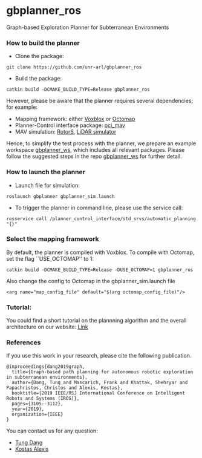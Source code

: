 # gbplanner_ros
Graph-based Exploration Planner for Subterranean Environments

### How to build the planner
- Clone the package:
```
git clone https://github.com/unr-arl/gbplanner_ros
```
- Build the package:
```
catkin build -DCMAKE_BUILD_TYPE=Release gbplanner_ros
```
However, please be aware that the planner requires several dependencies; for example:
- Mapping framework: either [Voxblox](https://github.com/ethz-asl/voxblox) or [Octomap](https://github.com/OctoMap/octomap)
- Planner-Control interface package: [pci_mav](https://github.com/unr-arl/pci_mav)
- MAV simulation: [RotorS](https://github.com/ethz-asl/rotors_simulator), [LiDAR simulator](https://github.com/unr-arl/lidar_simulator.git)

Hence, to simplify the test process with the planner, we prepare an example workspace [gbplanner_ws](https://github.com/unr-arl/gbplanner_ws), which includes all relevant packages. Please follow the suggested steps in the repo [gbplanner_ws](https://github.com/unr-arl/gbplanner_ws) for further detail.

### How to launch the planner
- Launch file for simulation:
```
roslaunch gbplanner gbplanner_sim.launch
```
- To trigger the planner in command line, please use the service call:
```
rosservice call /planner_control_interface/std_srvs/automatic_planning "{}"
```

### Select the mapping framework
By default, the planner is compiled with Voxblox. To compile with Octomap, set the flag ``USE_OCTOMAP'' to 1:
```
catkin build -DCMAKE_BUILD_TYPE=Release -DUSE_OCTOMAP=1 gbplanner_ros
```
Also change the config to Octomap in the gbplanner_sim.launch file
```
<arg name="map_config_file" default="$(arg octomap_config_file)"/>
```

### Tutorial:
You could find a short tutorial on the plannning algorithm and the overall architecture on our website: [Link](https://www.autonomousrobotslab.com/subtplanning.html)

### References
If you use this work in your research, please cite the following publication.
```
@inproceedings{dang2019graph,
  title={Graph-based path planning for autonomous robotic exploration in subterranean environments},
  author={Dang, Tung and Mascarich, Frank and Khattak, Shehryar and Papachristos, Christos and Alexis, Kostas},
  booktitle={2019 IEEE/RSJ International Conference on Intelligent Robots and Systems (IROS)},
  pages={3105--3112},
  year={2019},
  organization={IEEE}
}
```

You can contact us for any question:
* [Tung Dang](mailto:tung.dang@nevada.unr.edu)
* [Kostas Alexis](mailto:kalexis@unr.edu)
